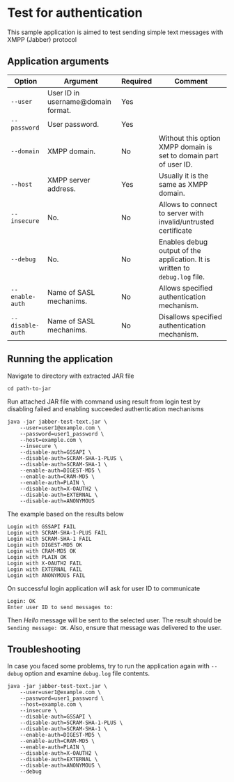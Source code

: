 # Test for authentication

This sample application is aimed to test sending simple text messages
with XMPP (Jabber) protocol

## Application arguments

| Option           | Argument                            | Required | Comment                                                                                 |
|------------------|-------------------------------------|----------|-----------------------------------------------------------------------------------------|
| `--user        ` | User ID in username@domain format.  | Yes      |                                                                                         |
| `--password    ` | User password.                      | Yes      |                                                                                         |
| `--domain      ` | XMPP domain.                        | No       | Without this option XMPP domain is set to domain part of user ID.                       |
| `--host        ` | XMPP server address.                | Yes      | Usually it is the same as XMPP domain.                                                  |
| `--insecure    ` | No.                                 | No       | Allows to connect to server with invalid/untrusted certificate                          |
| `--debug       ` | No.                                 | No       | Enables debug output of the application. It is written to `debug.log` file.             |
| `--enable-auth ` | Name of SASL mechanims.             | No       | Allows specified authentication mechanism.                                              |
| `--disable-auth` | Name of SASL mechanims.             | No       | Disallows specified authentication mechanism.                                           |

## Running the application

Navigate to directory with extracted JAR file

```
cd path-to-jar
```

Run attached JAR file with command using result from login test by
disabling failed and enabling succeeded authentication mechanisms

```
java -jar jabber-test-text.jar \
    --user=user1@example.com \
    --password=user1_password \
    --host=example.com \
    --insecure \
    --disable-auth=GSSAPI \
    --disable-auth=SCRAM-SHA-1-PLUS \
    --disable-auth=SCRAM-SHA-1 \
    --enable-auth=DIGEST-MD5 \
    --enable-auth=CRAM-MD5 \
    --enable-auth=PLAIN \
    --disable-auth=X-OAUTH2 \
    --disable-auth=EXTERNAL \
    --disable-auth=ANONYMOUS
```

The example based on the results below

```
Login with GSSAPI FAIL
Login with SCRAM-SHA-1-PLUS FAIL
Login with SCRAM-SHA-1 FAIL
Login with DIGEST-MD5 OK
Login with CRAM-MD5 OK
Login with PLAIN OK
Login with X-OAUTH2 FAIL
Login with EXTERNAL FAIL
Login with ANONYMOUS FAIL
```

On successful login application will ask for user ID to communicate

```
Login: OK
Enter user ID to send messages to:
```

Then _Hello_ message will be sent to the selected user.
The result should be `Sending message: OK`. Also, ensure that message
was delivered to the user.

## Troubleshooting

In case you faced some problems, try to run the application again with
`--debug` option and examine `debug.log` file contents.

 ```
 java -jar jabber-test-text.jar \
     --user=user1@example.com \
     --password=user1_password \
     --host=example.com \
     --insecure \
     --disable-auth=GSSAPI \
     --disable-auth=SCRAM-SHA-1-PLUS \
     --disable-auth=SCRAM-SHA-1 \
     --enable-auth=DIGEST-MD5 \
     --enable-auth=CRAM-MD5 \
     --enable-auth=PLAIN \
     --disable-auth=X-OAUTH2 \
     --disable-auth=EXTERNAL \
     --disable-auth=ANONYMOUS \
     --debug
 ```
